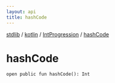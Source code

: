 ```yaml
---
layout: api
title: hashCode
---
```

[stdlib](../../index.html) / [kotlin](../index.html) / [IntProgression](index.html) / [hashCode](hashCode.html)

# hashCode

```
open public fun hashCode(): Int
```
